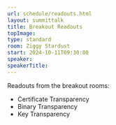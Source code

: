 ```yaml
---
url: schedule/readouts.html
layout: summittalk
title: Breakout Readouts 
topImage:
type: standard
room: Ziggy Stardust
start: 2024-10-11T09:30:00
speaker: 
speakerTitle: 
---
```


<div class="font-google font-medium">

Readouts from the breakout rooms:
   * Certificate Transparency
   * Binary Transparency
   * Key Transparency

